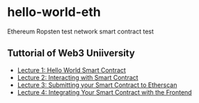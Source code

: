 # hello-world-eth
Ethereum Ropsten test network smart contract test

## Tuttorial of Web3 Uniiversity
- [Lecture 1: Hello World Smart Contract](https://www.web3.university/article/hello-world-smart-contract)
- [Lecture 2: Interacting with Smart Contract](https://www.web3.university/article/interacting-with-a-smart-contract)
- [Lecture 3: Submitting your Smart Contract to Etherscan](https://docs.alchemy.com/alchemy/tutorials/hello-world-smart-contract/submitting-your-smart-contract-to-etherscan)
- [Lecture 4: Integrating Your Smart Contract with the Frontend](https://www.web3.university/article/integrating-your-smart-contract-with-the-frontend)

